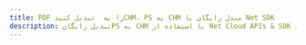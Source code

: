 ---title: PDF را به  تبدیل کنیدCHM، PS به CHM مبدل رایگان یا Net SDKdescription: تبدیل رایگانPS به CHM با استفاده از Net Cloud APIs & SDK همچنین اسناد PDF را در Cloud ایجاد، ویرایش و رندر کنید.---
